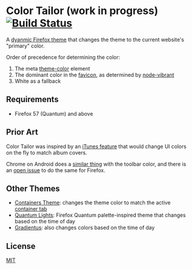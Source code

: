 # Color Tailor (work in progress) [![Build Status](https://travis-ci.org/dguo/color-tailor.svg?branch=master)](https://travis-ci.org/dguo/color-tailor)
A [dyanmic Firefox
theme](https://developer.mozilla.org/en-US/Add-ons/Themes/Theme_concepts#Dynamic_themes)
that changes the theme to the current website's "primary" color.

Order of precedence for determining the color:
1. The meta [theme-color](https://html.spec.whatwg.org/multipage/semantics.html#meta-theme-color) element
2. The dominant color in the [favicon](https://en.wikipedia.org/wiki/Favicon), as determined by [node-vibrant](https://github.com/akfish/node-vibrant)
3. White as a fallback

## Requirements
* Firefox 57 (Quantum) and above

## Prior Art
Color Tailor was inspired by an [iTunes feature](https://stackoverflow.com/q/13637892/1481479) that would change UI colors on the fly to match album covers.

Chrome on Android does a [similar thing](https://developers.google.com/web/updates/2014/11/Support-for-theme-color-in-Chrome-39-for-Android) with the toolbar color, and there is an [open issue](https://bugzilla.mozilla.org/show_bug.cgi?id=1098544) to do the same for Firefox.

## Other Themes
* [Containers Theme](https://addons.mozilla.org/en-US/firefox/addon/containers-theme/): changes the theme color to match the active [container tab](https://addons.mozilla.org/en-US/firefox/addon/multi-account-containers/)
* [Quantum Lights](https://addons.mozilla.org/en-US/firefox/addon/quantum-lights-dynamic/): Firefox Quantum palette-inspired theme that changes based on the time of day
* [Gradientus](https://addons.mozilla.org/en-US/firefox/addon/gradientus/): also changes colors based on the time of day

## License
[MIT](https://github.com/dguo/color-tailor/blob/master/LICENSE)
